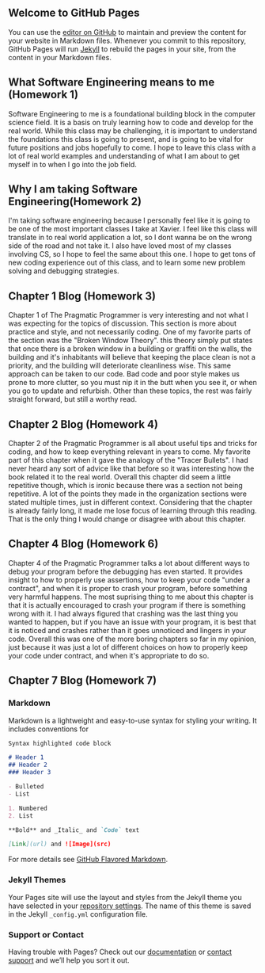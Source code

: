 ## Welcome to GitHub Pages

You can use the [editor on GitHub](https://github.com/k98berry/k98berry.github.io/edit/master/index.md) to maintain and preview the content for your website in Markdown files.
Whenever you commit to this repository, GitHub Pages will run [Jekyll](https://jekyllrb.com/) to rebuild the pages in your site, from the content in your Markdown files.

## What Software Engineering means to me (Homework 1)
Software Engineering to me is a foundational building block in the computer science field. It is a basis on truly learning how to code and develop for the real world. While this class may be challenging, it is important to understand the foundations this class is going to present, and is going to be vital for future positions and jobs hopefully to come. I hope to leave this class with a lot of real world examples and understanding of what I am about to get myself in to when I go into the job field.

## Why I am taking Software Engineering(Homework 2)
I'm taking software engineering because I personally feel like it is going to be one of the most important classes I take at Xavier. I feel like this class will translate in to real world application a lot, so I dont wanna be on the wrong side of the road and not take it. I also have loved most of my classes involving CS, so I hope to feel the same about this one. I hope to get tons of new coding experience out of this class, and to learn some new problem solving and debugging strategies.

## Chapter 1 Blog (Homework 3)
Chapter 1 of The Pragmatic Programmer is very interesting and not what I was expecting for the topics of discussion. This section is more about practice and style, and not necessarily coding. One of my favorite parts of the section was the "Broken Window Theory". this theory simply put states that once there is a broken window in a building or graffiti on the walls, the building and it's inhabitants will believe that keeping the place clean is not a priority, and the building will deteriorate cleanliness wise. This same approach can be taken to our code. Bad code and poor style makes us prone to more clutter, so you must nip it in the butt when you see it, or when you go to update and refurbish. Other than these topics, the rest was fairly straight forward, but still a worthy read.

## Chapter 2 Blog (Homework 4)
Chapter 2 of the Pragmatic Programmer is all about useful tips and tricks for coding, and how to keep everything relevant in years to come. My favorite part of this chapter when it gave the analogy of the "Tracer Bullets". I had never heard any sort of advice like that before so it was interesting how the book related it to the real world. Overall this chapter did seem a little repetitive though, which is ironic because there was a section not being repetitive. A lot of the points they made in the organization sections were stated multiple times, just in different context. Considering that the chapter is already fairly long, it made me lose focus of learning through this reading. That is the only thing I would change or disagree with about this chapter.

## Chapter 4 Blog (Homework 6)
Chapter 4 of the Pragmatic Programmer talks a lot about different ways to debug your program before the debugging has even started. It provides insight to how to properly use assertions, how to keep your code "under a contract", and when it is proper to crash your program, before something very harmful happens. The most suprising thing to me about this chapter is that it is actually encouraged to crash your program if there is something wrong with it. I had always figured that crashing was the last thing you wanted to happen, but if you have an issue with your program, it is best that it is noticed and crashes rather than it goes unnoticed and lingers in your code. Overall this was one of the more boring chapters so far in my opinion, just because it was just a lot of different choices on how to properly keep your code under contract, and when it's appropriate to do so.

## Chapter 7 Blog (Homework 7)



### Markdown

Markdown is a lightweight and easy-to-use syntax for styling your writing. It includes conventions for

```markdown
Syntax highlighted code block

# Header 1
## Header 2
### Header 3

- Bulleted
- List

1. Numbered
2. List

**Bold** and _Italic_ and `Code` text

[Link](url) and ![Image](src)
```

For more details see [GitHub Flavored Markdown](https://guides.github.com/features/mastering-markdown/).

### Jekyll Themes

Your Pages site will use the layout and styles from the Jekyll theme you have selected in your [repository settings](https://github.com/k98berry/k98berry.github.io/settings). The name of this theme is saved in the Jekyll `_config.yml` configuration file.

### Support or Contact

Having trouble with Pages? Check out our [documentation](https://help.github.com/categories/github-pages-basics/) or [contact support](https://github.com/contact) and we’ll help you sort it out.
